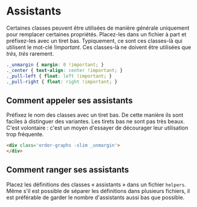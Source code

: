 # Assistants

Certaines classes peuvent être utilisées de manière générale uniquement pour remplacer certaines propriétés. Placez-les dans un fichier à part et préfixez-les avec un tiret bas. Typiquement, ce sont ces classes-là qui utilisent le mot-clé *!important*. Ces classes-là ne doivent être utilisées que *très, très* rarement.

```css
._unmargin { margin: 0 !important; }
._center { text-align: center !important; }
._pull-left { float: left !important; }
._pull-right { float: right !important; }
```

## Comment appeler ses assistants
Préfixez le nom des classes avec un tiret bas. De cette manière ils sont faciles à distinguer des variantes.
Les tirets bas ne sont pas très beaux. C'est volontaire : c'est un moyen d'essayer de décourager leur utilisation trop fréquente.

  ```html
  <div class='order-graphs -slim _unmargin'>
  </div>
  ```

## Comment ranger ses assistants
Placez les définitions des classes « assistants » dans un fichier `helpers`. Même s'il est possible de séparer les définitions dans plusieurs fichiers, il est préférable de garder le nombre d'assistants aussi bas que possible.
